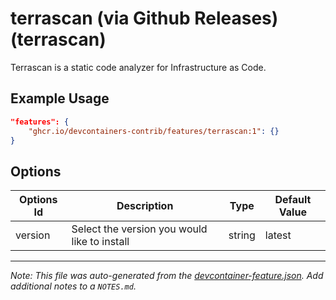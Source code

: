 
# terrascan (via Github Releases) (terrascan)

Terrascan is a static code analyzer for Infrastructure as Code.

## Example Usage

```json
"features": {
    "ghcr.io/devcontainers-contrib/features/terrascan:1": {}
}
```

## Options

| Options Id | Description | Type | Default Value |
|-----|-----|-----|-----|
| version | Select the version you would like to install | string | latest |



---

_Note: This file was auto-generated from the [devcontainer-feature.json](https://github.com/devcontainers-contrib/features/blob/main/src/terrascan/devcontainer-feature.json).  Add additional notes to a `NOTES.md`._
